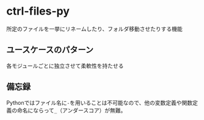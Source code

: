 # ctrl-files-py
所定のファイルを一挙にリネームしたり、フォルダ移動させたりする機能

## ユースケースのパターン
各モジュールごとに独立させて柔軟性を持たせる

## 備忘録
Pythonではファイル名に`-`を用いることは不可能なので、他の変数定義や関数定義の命名にならって`_`（アンダースコア）が無難。